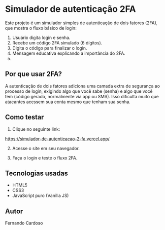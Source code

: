# Simulador de autenticação 2FA

Este projeto é um simulador simples de autenticação de dois fatores (2FA), que mostra o fluxo básico de login:

1. Usuário digita login e senha.
2. Recebe um código 2FA simulado (6 dígitos).
3. Digita o código para finalizar o login.
4. Mensagem educativa explicando a importância do 2FA.
5. 

## Por que usar 2FA?

A autenticação de dois fatores adiciona uma camada extra de segurança ao processo de login, exigindo algo que você sabe (senha) e algo que você tem (código gerado, normalmente via app ou SMS). Isso dificulta muito que atacantes acessem sua conta mesmo que tenham sua senha.


## Como testar

1. Clique no seguinte link:

https://simulador-de-autenticacao-2-fa.vercel.app/
  
2. Acesse o site em seu navegador.

3. Faça o login e teste o fluxo 2FA.


## Tecnologias usadas

- HTML5
- CSS3
- JavaScript puro (Vanilla JS)

## Autor

Fernando Cardoso


